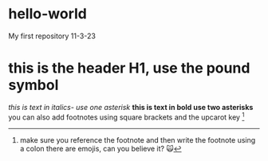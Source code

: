 # hello-world
My first repository 11-3-23
# this is the header H1, use the pound symbol
*this is text in italics- use one asterisk*
**this is text in bold use two asterisks**
you can also add footnotes using square brackets and the upcarot key [^1]
[^1]: make sure you reference the footnote and then write the footnote using a colon
there are emojis, can you believe it? 🙀
